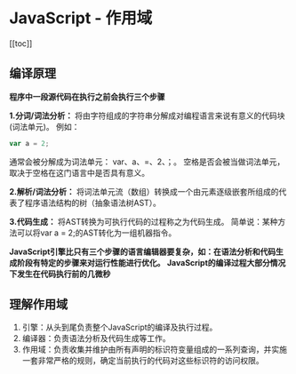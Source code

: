 # JavaScript - 作用域

[[toc]]

## 编译原理

**程序中一段源代码在执行之前会执行三个步骤**

**1.分词/词法分析：**
将由字符组成的字符串分解成对编程语言来说有意义的代码块(词法单元)。
例如：
```javascript
var a = 2;
```
通常会被分解成为词法单元： var、a、=、2、；。
空格是否会被当做词法单元，取决于空格在这门语言中是否具有意义。

**2.解析/词法分析：**
将词法单元流（数组）转换成一个由元素逐级嵌套所组成的代表了程序语法结构的树（抽象语法树AST）。

**3.代码生成：**
将AST转换为可执行代码的过程称之为代码生成。
简单说：某种方法可以将var a = 2;的AST转化为一组机器指令。

**JavaScript引擎比只有三个步骤的语言编辑器要复杂，如：在语法分析和代码生成阶段有特定的步骤来对运行性能进行优化。**
**JavaScript的编译过程大部分情况下发生在代码执行前的几微秒**

## 理解作用域

1. 引擎：从头到尾负责整个JavaScript的编译及执行过程。
2. 编译器：负责语法分析及代码生成等工作。
3. 作用域：负责收集并维护由所有声明的标识符变量组成的一系列查询，并实施一套非常严格的规则，确定当前执行的代码对这些标识符的访问权限。

